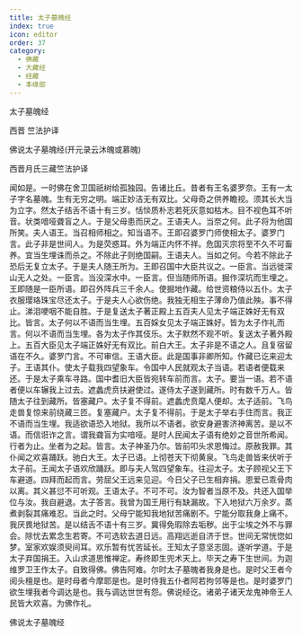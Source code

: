 ```yaml
---
title: 太子墓魄经
index: true
icon: editor
order: 37
category:
  - 佛藏
  - 大藏经
  - 经藏
  - 本缘部
---
```


  太子墓魄经  

西晋 竺法护译  

佛说太子墓魄经(开元录云沐魄或慕魄)  

西晋月氏三藏竺法护译  

闻如是。一时佛在舍卫国祇树给孤独园。告诸比丘。昔者有王名婆罗奈。王有一太子字名墓魄。生有无穷之明。端正妙洁无有双比。父母奇之供养瞻视。须其长大当为立字。然太子结舌不语十有三岁。恬惔质朴志若死灰意如枯木。目不视色耳不听音。状类喑哑聋盲之人。于是父母患而厌之。王语夫人。当奈之何。此子将为他国所笑。夫人语王。当召相师相之。知当语不。王即召婆罗门师使相太子。婆罗门言。此子非是世间人。为是荧惑耳。外为端正内怀不祥。危国灭宗将至不久不可畜养。宜当生埋诛而杀之。不除此子则绝国嗣。王语夫人。当如之何。今若不除此子恐后无复立太子。于是夫人随王所为。王即召国中大臣共议之。一臣言。当远徙深山无人之处。一臣言。当没深水中。一臣言。但当随师所语。掘作深坑而生埋之。王即随是一臣所语。即召外阵兵三千余人。使掘地作藏。给世资粮侍以五仆。太子衣服璎珞珠宝尽还太子。于是夫人心欲伤绝。我独无相生子薄命乃值此殃。事不得止。涕泪哽咽不能自胜。于是复送太子著正殿上五百夫人见太子端正姝好无有双比。皆言。太子何以不语而当生埋。五百婇女见太子端正姝好。皆为太子作礼而言。何以不语而当生埋。各为太子作其伎乐。太子默然不观不听。复送太子著外殿上。五百大臣见太子端正姝好无有双比。前白大王。太子非是不语之人。且复宿留语在不久。婆罗门言。不可审信。王语大臣。此是国事非卿所知。作藏已讫来迎太子。王语其仆。使太子载我四望象车。令国中人民就观太子当语。若语者便载来还。于是太子乘车寻路。国中耆旧大臣皆宛转车前而言。太子。要当一语。若不语者便以车辗我上过去。遮蠡虎贲扶避使过。遂侍太子遂到藏所。时有数千万人。皆随太子往到藏所。皆塞藏户。太子复不得前。遮蠡虎贲麾人便却。太子适前。飞鸟走兽复惊来前绕藏三匝。复塞藏户。太子复不得前。于是太子举右手住而言。我正不语而当生埋。我适欲语恐入地狱。我所以不语者。欲安身避害济神离苦。是以不语。而信诳诈之言。谓我聋盲为实喑哑。是时人民闻太子语有绝妙之音世所希闻。行者为止。坐者为之起。皆言。太子神圣乃尔。皆前叩头求恩悔过。原赦我罪。其仆闻之欢喜踊跃。驰白大王。太子已语。上彻苍天下彻黄泉。飞鸟走兽皆来伏听于太子前。王闻太子语欢欣踊跃。即与夫人驾四望象车。往迎太子。太子顾视父王下车避道。四拜而起而言。劳屈父王远来见迎。今日父子已生相弃捐。恩爱已乖骨肉以离。其义甚愆不可听观。王语太子。不可不可。汝为智者当原不及。共还入国举位与汝。我自避退。太子答言。我曾为国王用行有缺漏故。下入地狱六万余岁。蒸煮剥裂其痛难忍。当此之时。父母宁能知我地狱苦痛剧不。宁能分取我身上痛不。我厌畏地狱苦。是以结舌不语十有三岁。冀得免瑕除去垢秽。出于尘埃之外不与罪会。除忧去累念生若寄。不可选软去道日远。高翔远逝自济于世。世间无常恍惚如梦。室家欢娱须臾间耳。欢乐暂有忧苦延长。王知太子意坚志固。遂听学道。于是太子弃国捐王。入山求道思惟禅定。寿终即生兜术天上。毕天之寿下生世间。为迦维罗卫王作太子。自致得佛。佛告阿难。尔时太子墓魄者我身是也。是时父王者今阅头檀是也。是时母者今摩耶是也。是时侍我五仆者阿若拘邻等是也。是时婆罗门欲生埋我者今调达是也。我与调达世世有怨。佛说经讫。诸弟子诸天龙鬼神帝王人民皆大欢喜。为佛作礼。  

佛说太子墓魄经  
